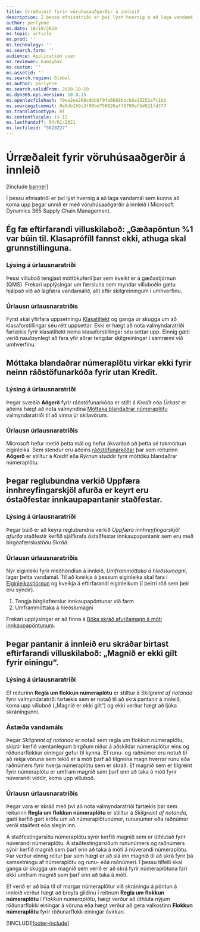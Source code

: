 ```yaml
---
title: Úrræðaleit fyrir vöruhúsaaðgerðir á innleið
description: Í þessu efnisatriði er því lýst hvernig á að laga vandamál sem kunna að koma upp þegar unnið er með vöruhúsaaðgerðir á innleið i Microsoft Dynamics 365 Supply Chain Management.
author: perlynne
ms.date: 10/19/2020
ms.topic: article
ms.prod: ''
ms.technology: ''
ms.search.form: ''
audience: Application user
ms.reviewer: kamaybac
ms.custom: ''
ms.assetid: ''
ms.search.region: Global
ms.author: perlynne
ms.search.validFrom: 2020-10-19
ms.dyn365.ops.version: 10.0.15
ms.openlocfilehash: f0ea2ee208cdbb8f9fa6668bbcb6e15252a7c1b1
ms.sourcegitcommit: 0e8db169c3f90bd750826af76709ef5d621fd377
ms.translationtype: HT
ms.contentlocale: is-IS
ms.lasthandoff: 04/01/2021
ms.locfileid: "5828227"
---
```

# <a name="troubleshoot-inbound-warehouse-operations"></a>Úrræðaleit fyrir vöruhúsaaðgerðir á innleið

[!include [banner](../includes/banner.md)]

Í þessu efnisatriði er því lýst hvernig á að laga vandamál sem kunna að koma upp þegar unnið er með vöruhúsaaðgerðir á innleið i Microsoft Dynamics 365 Supply Chain Management.

## <a name="i-receive-the-following-error-message-quality-order-1-has-been-generated-cluster-profile-could-not-be-found-please-check-your-configuration"></a>Ég fæ eftirfarandi villuskilaboð: „Gæðapöntun %1 var búin til. Klasaprófíll fannst ekki, athuga skal grunnstillinguna.

### <a name="issue-description"></a>Lýsing á úrlausnaratriði

Þessi villuboð tengjast móttökuferli þar sem kveikt er á gæðastjórnun (QMS). Frekari upplýsingar um færsluna sem myndar villuboðin gætu hjálpað við að lagfæra vandamálið, allt eftir skilgreiningum í umhverfinu.

### <a name="issue-resolution"></a>Úrlausn úrlausnaratriðis

Fyrst skal yfirfara uppsetningu [Klasatiltekt](set-up-cluster-picking.md) og ganga úr skugga um að klasaforstillingar séu rétt uppsettar. Ekki er hægt að nota valmyndaratriði fartækis fyrir klasatiltekt nema klasaforstillingar séu settar upp. Einnig gæti verið nauðsynlegt að fara yfir aðrar tengdar skilgreiningar í samræmi við umhverfinu.

## <a name="mixed-license-plate-receiving-doesnt-work-for-any-disposition-code-except-credit"></a>Móttaka blandaðrar númeraplötu virkar ekki fyrir neinn ráðstöfunarkóða fyrir utan Kredit.

### <a name="issue-description"></a>Lýsing á úrlausnaratriði

Þegar svæðið **Aðgerð** fyrir ráðstöfunarkóða er stillt á *Kredit* eða *Úrkast* er aðeins hægt að nota valmyndina [Móttaka blandaðrar númeraplötu](mixed-license-plate-receiving.md) valmyndaratriði til að vinna úr skilavörum.

### <a name="issue-resolution"></a>Úrlausn úrlausnaratriðis

Microsoft hefur metið þetta mál og hefur ákvarðað að þetta sé takmörkun eiginleika. Sem stendur eru aðeins [ráðstöfunarkóðar](../service-management/set-up-disposition-codes.md) þar sem reiturinn **Aðgerð** er stilltur á *Kredit* eða *Rýrnun* studdir fyrir móttöku blandaðrar númeraplötu.

## <a name="when-i-run-the-update-product-receipts-periodic-task-unconfirmed-purchase-orders-are-confirmed"></a>Þegar reglubundna verkið Uppfæra innhreyfingarskjöl afurða er keyrt eru óstaðfestar innkaupapantanir staðfestar.

### <a name="issue-description"></a>Lýsing á úrlausnaratriði

Þegar búið er að keyra reglubundna verkið *Uppfæra innhreyfingarskjöl afurða* staðfestir kerfið sjálfkrafa óstaðfestar innkaupapantanir sem eru með birgðafærslustöðu *Skráð*.

### <a name="issue-resolution"></a>Úrlausn úrlausnaratriðis

Nýr eiginleiki fyrir meðhöndlun á innleið, *Umframmóttaka á hleðslumagni*, lagar þetta vandamál. Til að kveikja á þessum eiginleika skal fara í [Eiginleikastjórnun](../../fin-ops-core/fin-ops/get-started/feature-management/feature-management-overview.md) og kveikja á eftirfarandi eiginleikum (í þeirri röð sem þeir eru sýndir).

1. Tengja birgðafærslur innkaupapöntunar við farm
1. Umframmóttaka á hleðslumagni

Frekari upplýsingar er að finna á [Bóka skráð afurðamagn á móti innkaupapöntunum](inbound-load-handling.md#post-registered-quantities).

## <a name="when-i-register-inbound-orders-i-receive-the-following-error-message-the-quantity-is-not-valid"></a>Þegar pantanir á innleið eru skráðar birtast eftirfarandi villuskilaboð: „Magnið er ekki gilt fyrir einingu“.

### <a name="issue-description"></a>Lýsing á úrlausnaratriði

Ef reiturinn **Regla um flokkun númeraplötu** er stilltur á *Skilgreint af notanda* fyrir valmyndaratriði fartækis sem er notað til að skrá pantanir á innleið, koma upp villuboð („Magnið er ekki gilt“) og ekki verður hægt að ljúka skráningunni.

### <a name="issue-cause"></a>Ástæða vandamáls

Þegar *Skilgreint af notanda* er notað sem regla um flokkun númeraplötu, skiptir kerfið væntanlegum birgðum niður á aðskildar númeraplötur eins og röðunarflokkur einingar gefur til kynna. Ef runu- og raðnúmer eru notuð til að rekja vöruna sem tekið er á móti þarf að tilgreina magn hverrar runu eða raðnúmers fyrir hverja númeraplötu sem er skráð. Ef magnið sem er tilgreint fyrir númeraplötu er umfram magnið sem þarf enn að taka á móti fyrir núverandi víddir, koma upp villuboð.

### <a name="issue-resolution"></a>Úrlausn úrlausnaratriðis

Þegar vara er skráð með því að nota valmyndaratriði fartækis þar sem reiturinn **Regla um flokkun númeraplötu** er stilltur á *Skilgreint af notanda*, gæti kerfið gert kröfu um að númeraplötunúmer, rununúmer eða raðnúmer verði staðfest eða slegin inn.

Á staðfestingarsíðu númeraplötu sýnir kerfið magnið sem er úthlutað fyrir núverandi númeraplötu. Á staðfestingarsíðum rununúmers og raðnúmers sýnir kerfið magnið sem þarf enn að taka á móti á núverandi númeraplötu. Þar verður einnig reitur þar sem hægt er að slá inn magnið til að skrá fyrir þá samsetningu af númeraplötu og runu- eða raðnúmeri. Í þessu tilfelli skal ganga úr skugga um magnið sem verið er að skrá fyrir númeraplötuna fari ekki umfram magnið sem þarf enn að taka á móti.

Ef verið er að búa til of margar númeraplötur við skráningu á pöntun á innleið verður hægt að breyta gildinu í reitnum **Regla um flokkun númeraplötu** í *Flokkun númeraplötu*, hægt verður að úthluta nýjum röðunarflokki einingar á vöruna eða hægt verður að gera valkostinn **Flokkun númeraplötu** fyrir röðunarflokk einingar óvirkan.

[!INCLUDE[footer-include](../../includes/footer-banner.md)]
